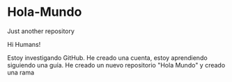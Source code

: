 # Hola-Mundo

Just another repository

Hi Humans!

Estoy investigando GitHub.
He creado una cuenta, estoy aprendiendo siguiendo una guía.
He creado un nuevo repositorio "Hola Mundo" y creado una rama
